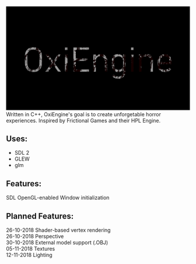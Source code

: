 ![alt text](https://github.com/OpravdovyKvejk/OxiEngine/blob/master/oxiengine.png "OxiEngine Logo")  
Written in C++, OxiEngine's goal is to create unforgetable horror experiences.
Inspired by Frictional Games and their HPL Engine. 
## Uses:
- SDL 2  
- GLEW  
- glm  
## Features:
SDL OpenGL-enabled Window initialization
## Planned Features:
26-10-2018 Shader-based vertex rendering  
26-10-2018 Perspective  
30-10-2018 External model support (.OBJ)  
05-11-2018 Textures  
12-11-2018 Lighting  

